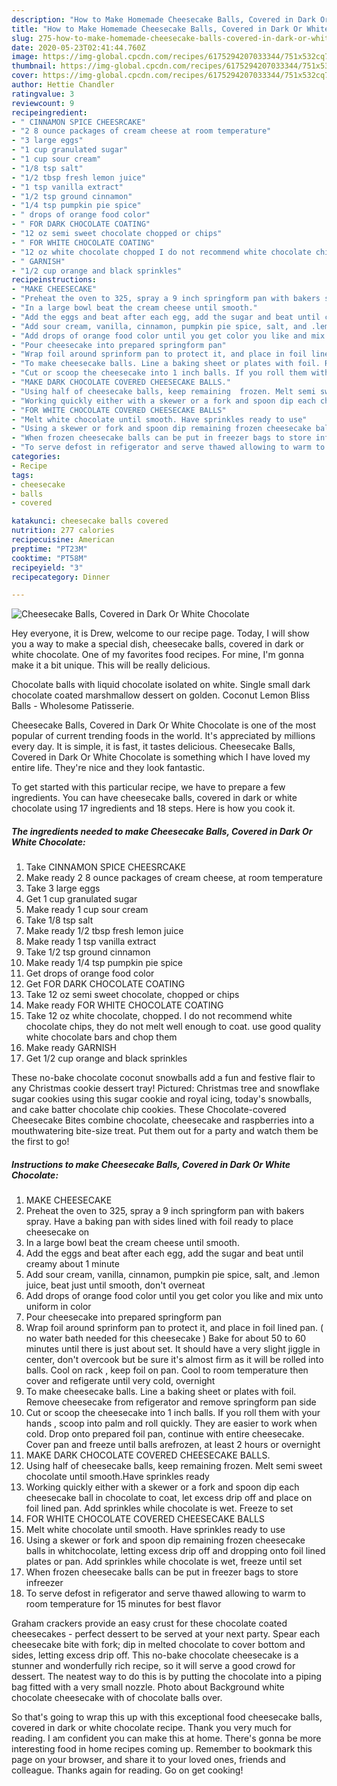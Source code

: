 ```yaml
---
description: "How to Make Homemade Cheesecake Balls, Covered in Dark Or White Chocolate"
title: "How to Make Homemade Cheesecake Balls, Covered in Dark Or White Chocolate"
slug: 275-how-to-make-homemade-cheesecake-balls-covered-in-dark-or-white-chocolate
date: 2020-05-23T02:41:44.760Z
image: https://img-global.cpcdn.com/recipes/6175294207033344/751x532cq70/cheesecake-balls-covered-in-dark-or-white-chocolate-recipe-main-photo.jpg
thumbnail: https://img-global.cpcdn.com/recipes/6175294207033344/751x532cq70/cheesecake-balls-covered-in-dark-or-white-chocolate-recipe-main-photo.jpg
cover: https://img-global.cpcdn.com/recipes/6175294207033344/751x532cq70/cheesecake-balls-covered-in-dark-or-white-chocolate-recipe-main-photo.jpg
author: Hettie Chandler
ratingvalue: 3
reviewcount: 9
recipeingredient:
- " CINNAMON SPICE CHEESRCAKE"
- "2 8 ounce packages of cream cheese at room temperature"
- "3 large eggs"
- "1 cup granulated sugar"
- "1 cup sour cream"
- "1/8 tsp salt"
- "1/2 tbsp fresh lemon juice"
- "1 tsp vanilla extract"
- "1/2 tsp ground cinnamon"
- "1/4 tsp pumpkin pie spice"
- " drops of orange food color"
- " FOR DARK CHOCOLATE COATING"
- "12 oz semi sweet chocolate chopped or chips"
- " FOR WHITE CHOCOLATE COATING"
- "12 oz white chocolate chopped I do not recommend white chocolate chips they do not melt well enough to coat use good quality white chocolate bars and chop them"
- " GARNISH"
- "1/2 cup orange and black sprinkles"
recipeinstructions:
- "MAKE CHEESECAKE"
- "Preheat the oven to 325, spray a 9 inch springform pan with bakers spray. Have a baking pan with sides lined with foil ready to place cheesecake on"
- "In a large bowl beat the cream cheese until smooth."
- "Add the eggs and beat after each egg, add the sugar and beat until creamy about 1 minute"
- "Add sour cream, vanilla, cinnamon, pumpkin pie spice, salt, and .lemon juice, beat just until smooth, don&#39;t overneat"
- "Add drops of orange food color until you get color you like and mix unto uniform in color"
- "Pour cheesecake into prepared springform pan"
- "Wrap foil around sprinform pan to protect it, and place in foil lined pan. ( no water bath needed for this cheesecake ) Bake for about 50 to 60 minutes until there is just about set. It should have a very slight jiggle in center, don&#39;t overcook but be sure it&#39;s almost firm as it will be rolled into balls. Cool on rack , keep foil on pan. Cool to room temperature then cover and refigerate until very cold, overnight"
- "To make cheesecake balls. Line a baking sheet or plates with foil. Remove cheesecake from refigerator and remove springform pan side"
- "Cut or scoop the cheesecake into 1 inch balls. If you roll them with your hands , scoop into palm and roll quickly. They are easier to work when cold. Drop onto prepared foil pan, continue with entire cheesecake. Cover pan and freeze until balls arefrozen, at least 2 hours or overnight"
- "MAKE DARK CHOCOLATE COVERED CHEESECAKE BALLS."
- "Using half of cheesecake balls, keep remaining  frozen. Melt semi sweet chocolate until smooth.Have sprinkles ready"
- "Working quickly either with a skewer or a fork and spoon dip each cheesecake ball in chocolate to coat, let excess drip off and place on foil lined pan. Add sprinkles while chocolate is wet. Freeze to set"
- "FOR WHITE CHOCOLATE COVERED CHEESECAKE BALLS"
- "Melt white chocolate until smooth. Have sprinkles ready to use"
- "Using a skewer or fork and spoon dip remaining frozen cheesecake balls in whitchocolate, letting excess drip off and dropping onto foil lined plates or pan. Add sprinkles while chocolate is wet, freeze until set"
- "When frozen cheesecake balls can be put in freezer bags to store infreezer"
- "To serve defost in refigerator and serve thawed allowing to warm to room temperature for 15 minutes for best flavor"
categories:
- Recipe
tags:
- cheesecake
- balls
- covered

katakunci: cheesecake balls covered 
nutrition: 277 calories
recipecuisine: American
preptime: "PT23M"
cooktime: "PT58M"
recipeyield: "3"
recipecategory: Dinner

---
```



![Cheesecake Balls, Covered in Dark Or White Chocolate](https://img-global.cpcdn.com/recipes/6175294207033344/751x532cq70/cheesecake-balls-covered-in-dark-or-white-chocolate-recipe-main-photo.jpg)

Hey everyone, it is Drew, welcome to our recipe page. Today, I will show you a way to make a special dish, cheesecake balls, covered in dark or white chocolate. One of my favorites food recipes. For mine, I'm gonna make it a bit unique. This will be really delicious.

Chocolate balls with liquid chocolate isolated on white. Single small dark chocolate coated marshmallow dessert on golden. Coconut Lemon Bliss Balls - Wholesome Patisserie.

Cheesecake Balls, Covered in Dark Or White Chocolate is one of the most popular of current trending foods in the world. It's appreciated by millions every day. It is simple, it is fast, it tastes delicious. Cheesecake Balls, Covered in Dark Or White Chocolate is something which I have loved my entire life. They're nice and they look fantastic.


To get started with this particular recipe, we have to prepare a few ingredients. You can have cheesecake balls, covered in dark or white chocolate using 17 ingredients and 18 steps. Here is how you cook it.

<!--inarticleads1-->

##### The ingredients needed to make Cheesecake Balls, Covered in Dark Or White Chocolate:

1. Take  CINNAMON SPICE CHEESRCAKE
1. Make ready 2 8 ounce packages of cream cheese, at room temperature
1. Take 3 large eggs
1. Get 1 cup granulated sugar
1. Make ready 1 cup sour cream
1. Take 1/8 tsp salt
1. Make ready 1/2 tbsp fresh lemon juice
1. Make ready 1 tsp vanilla extract
1. Take 1/2 tsp ground cinnamon
1. Make ready 1/4 tsp pumpkin pie spice
1. Get  drops of orange food color
1. Get  FOR DARK CHOCOLATE COATING
1. Take 12 oz semi sweet chocolate, chopped or chips
1. Make ready  FOR WHITE CHOCOLATE COATING
1. Take 12 oz white chocolate, chopped. I do not recommend white chocolate chips, they do not melt well enough to coat. use good quality white chocolate bars and chop them
1. Make ready  GARNISH
1. Get 1/2 cup orange and black sprinkles


These no-bake chocolate coconut snowballs add a fun and festive flair to any Christmas cookie dessert tray! Pictured: Christmas tree and snowflake sugar cookies using this sugar cookie and royal icing, today&#39;s snowballs, and cake batter chocolate chip cookies. These Chocolate-covered Cheesecake Bites combine chocolate, cheesecake and raspberries into a mouthwatering bite-size treat. Put them out for a party and watch them be the first to go! 

<!--inarticleads2-->

##### Instructions to make Cheesecake Balls, Covered in Dark Or White Chocolate:

1. MAKE CHEESECAKE
1. Preheat the oven to 325, spray a 9 inch springform pan with bakers spray. Have a baking pan with sides lined with foil ready to place cheesecake on
1. In a large bowl beat the cream cheese until smooth.
1. Add the eggs and beat after each egg, add the sugar and beat until creamy about 1 minute
1. Add sour cream, vanilla, cinnamon, pumpkin pie spice, salt, and .lemon juice, beat just until smooth, don&#39;t overneat
1. Add drops of orange food color until you get color you like and mix unto uniform in color
1. Pour cheesecake into prepared springform pan
1. Wrap foil around sprinform pan to protect it, and place in foil lined pan. ( no water bath needed for this cheesecake ) Bake for about 50 to 60 minutes until there is just about set. It should have a very slight jiggle in center, don&#39;t overcook but be sure it&#39;s almost firm as it will be rolled into balls. Cool on rack , keep foil on pan. Cool to room temperature then cover and refigerate until very cold, overnight
1. To make cheesecake balls. Line a baking sheet or plates with foil. Remove cheesecake from refigerator and remove springform pan side
1. Cut or scoop the cheesecake into 1 inch balls. If you roll them with your hands , scoop into palm and roll quickly. They are easier to work when cold. Drop onto prepared foil pan, continue with entire cheesecake. Cover pan and freeze until balls arefrozen, at least 2 hours or overnight
1. MAKE DARK CHOCOLATE COVERED CHEESECAKE BALLS.
1. Using half of cheesecake balls, keep remaining  frozen. Melt semi sweet chocolate until smooth.Have sprinkles ready
1. Working quickly either with a skewer or a fork and spoon dip each cheesecake ball in chocolate to coat, let excess drip off and place on foil lined pan. Add sprinkles while chocolate is wet. Freeze to set
1. FOR WHITE CHOCOLATE COVERED CHEESECAKE BALLS
1. Melt white chocolate until smooth. Have sprinkles ready to use
1. Using a skewer or fork and spoon dip remaining frozen cheesecake balls in whitchocolate, letting excess drip off and dropping onto foil lined plates or pan. Add sprinkles while chocolate is wet, freeze until set
1. When frozen cheesecake balls can be put in freezer bags to store infreezer
1. To serve defost in refigerator and serve thawed allowing to warm to room temperature for 15 minutes for best flavor


Graham crackers provide an easy crust for these chocolate coated cheesecakes - perfect dessert to be served at your next party. Spear each cheesecake bite with fork; dip in melted chocolate to cover bottom and sides, letting excess drip off. This no-bake chocolate cheesecake is a stunner and wonderfully rich recipe, so it will serve a good crowd for dessert. The neatest way to do this is by putting the chocolate into a piping bag fitted with a very small nozzle. Photo about Background white chocolate cheesecake with of chocolate balls over. 

So that's going to wrap this up with this exceptional food cheesecake balls, covered in dark or white chocolate recipe. Thank you very much for reading. I am confident you can make this at home. There's gonna be more interesting food in home recipes coming up. Remember to bookmark this page on your browser, and share it to your loved ones, friends and colleague. Thanks again for reading. Go on get cooking!
